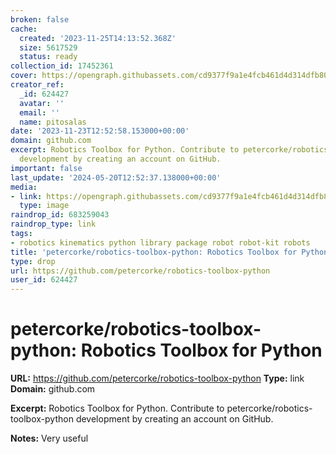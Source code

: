 ```yaml
---
broken: false
cache:
  created: '2023-11-25T14:13:52.368Z'
  size: 5617529
  status: ready
collection_id: 17452361
cover: https://opengraph.githubassets.com/cd9377f9a1e4fcb461d4d314dfb80b4666d27cd431aeda405ce7a5654930980e/petercorke/robotics-toolbox-python
creator_ref:
  _id: 624427
  avatar: ''
  email: ''
  name: pitosalas
date: '2023-11-23T12:52:58.153000+00:00'
domain: github.com
excerpt: Robotics Toolbox for Python. Contribute to petercorke/robotics-toolbox-python
  development by creating an account on GitHub.
important: false
last_update: '2024-05-20T12:52:37.138000+00:00'
media:
- link: https://opengraph.githubassets.com/cd9377f9a1e4fcb461d4d314dfb80b4666d27cd431aeda405ce7a5654930980e/petercorke/robotics-toolbox-python
  type: image
raindrop_id: 683259043
raindrop_type: link
tags:
- robotics kinematics python library package robot robot-kit robots
title: 'petercorke/robotics-toolbox-python: Robotics Toolbox for Python'
type: drop
url: https://github.com/petercorke/robotics-toolbox-python
user_id: 624427
---
```


# petercorke/robotics-toolbox-python: Robotics Toolbox for Python

**URL:** https://github.com/petercorke/robotics-toolbox-python
**Type:** link
**Domain:** github.com

**Excerpt:** Robotics Toolbox for Python. Contribute to petercorke/robotics-toolbox-python development by creating an account on GitHub.

**Notes:**
Very useful
